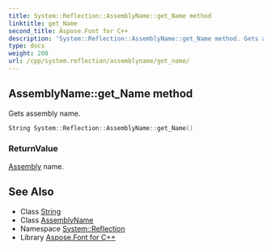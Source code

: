 ```yaml
---
title: System::Reflection::AssemblyName::get_Name method
linktitle: get_Name
second_title: Aspose.Font for C++
description: 'System::Reflection::AssemblyName::get_Name method. Gets assembly name in C++.'
type: docs
weight: 200
url: /cpp/system.reflection/assemblyname/get_name/
---
```

## AssemblyName::get_Name method


Gets assembly name.

```cpp
String System::Reflection::AssemblyName::get_Name()
```


### ReturnValue

[Assembly](../../assembly/) name.

## See Also

* Class [String](../../../system/string/)
* Class [AssemblyName](../)
* Namespace [System::Reflection](../../)
* Library [Aspose.Font for C++](../../../)
